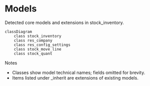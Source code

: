 # Models

Detected core models and extensions in stock_inventory.

```mermaid
classDiagram
    class stock_inventory
    class res_company
    class res_config_settings
    class stock_move_line
    class stock_quant
```

Notes
- Classes show model technical names; fields omitted for brevity.
- Items listed under _inherit are extensions of existing models.
